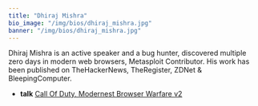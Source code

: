 ```yaml
---
title: "Dhiraj Mishra"
bio_image: "/img/bios/dhiraj_mishra.jpg"
banner: "/img/bios/dhiraj_mishra.jpg"
---
```


Dhiraj Mishra is an active speaker and a bug hunter, discovered multiple zero days in modern web browsers, Metasploit Contributor. His work has been published on TheHackerNews, TheRegister, ZDNet & BleepingComputer.

* **talk** [Call Of Duty, Modernest Browser Warfare v2](/talk/call_of_duty_modernest_browser_warfare_v2)
